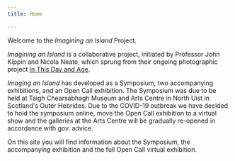 ```yaml
---
title: Home

---
```

Welcome to the _Imagining an Island_ Project. 

_Imagining an Island_ is a collaborative project, initiated by Professor John Kippin and Nicola Neate, which sprung from their ongoing photographic project [In This Day and Age](https://inthisdayandage.org "In This Day and Age"). 

_Imaging an Island_ has developed as a Symposium, two accompanying exhibitions, and an Open Call exhibition. The Symposium was due to be held at Taigh Chearsabhagh Museum and Arts Centre in North Uist in Scotland's Outer Hebrides. Due to the COVID-19 outbreak we have decided to hold the symposium online, move the Open Call exhibition to a virtual show and the galleries at the Arts Centre will be gradually re-opened in accordance with gov. advice.

On this site you will find information about the Symposium, the accompanying exhibition and the full Open Call virtual exhibition.